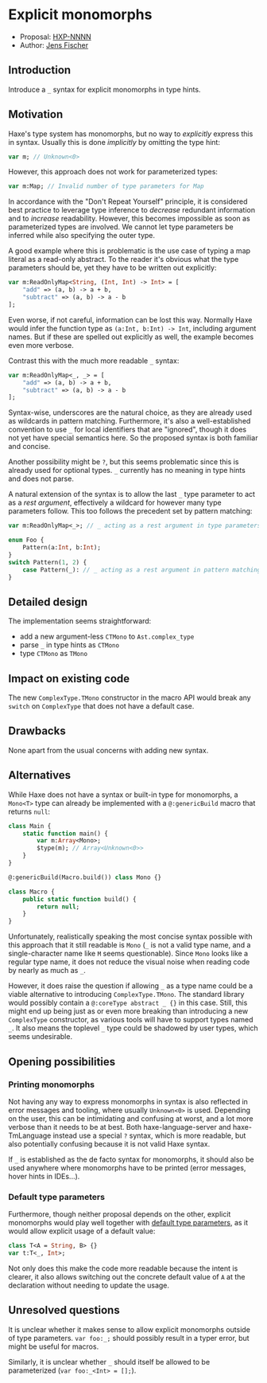 # Explicit monomorphs

* Proposal: [HXP-NNNN](NNNN-filename.md)
* Author: [Jens Fischer](https://github.com/Gama11)

## Introduction

Introduce a `_` syntax for explicit monomorphs in type hints.

## Motivation

Haxe's type system has monomorphs, but no way to _explicitly_ express this in syntax. Usually this is done _implicitly_ by omitting the type hint:

```haxe
var m; // Unknown<0>
```

However, this approach does not work for parameterized types:

```haxe
var m:Map; // Invalid number of type parameters for Map
```

In accordance with the "Don't Repeat Yourself" principle, it is considered best practice to leverage type inference to _decrease_ redundant information and to _increase_ readability. However, this becomes impossible as soon as parameterized types are involved. We cannot let type parameters be inferred while also specifying the outer type.

A good example where this is problematic is the use case of typing a map literal as a read-only abstract. To the reader it's obvious what the type parameters should be, yet they have to be written out explicitly:

```haxe
var m:ReadOnlyMap<String, (Int, Int) -> Int> = [
	"add" => (a, b) -> a + b,
	"subtract" => (a, b) -> a - b
];
```

Even worse, if not careful, information can be lost this way. Normally Haxe would infer the function type as `(a:Int, b:Int) -> Int`, including argument names. But if these are spelled out explicitly as well, the example becomes even more verbose.

Contrast this with the much more readable `_` syntax:

```haxe
var m:ReadOnlyMap<_, _> = [
	"add" => (a, b) -> a + b,
	"subtract" => (a, b) -> a - b
];
```

Syntax-wise, underscores are the natural choice, as they are already used as wildcards in pattern matching. Furthermore, it's also a well-established convention to use `_` for local identifiers that are "ignored", though it does not yet have special semantics here. So the proposed syntax is both familiar and concise.

Another possibility might be `?`, but this seems problematic since this is already used for optional types. `_` currently has no meaning in type hints and does not parse.

A natural extension of the syntax is to allow the last `_` type parameter to act as a _rest argument_, effectively a wildcard for however many type parameters follow. This too follows the precedent set by pattern matching:

```haxe
var m:ReadOnlyMap<_>; // _ acting as a rest argument in type parameters

enum Foo {
	Pattern(a:Int, b:Int);
}
switch Pattern(1, 2) {
	case Pattern(_): // _ acting as a rest argument in pattern matching
}
```

## Detailed design

The implementation seems straightforward:

- add a new argument-less `CTMono` to `Ast.complex_type`
- parse `_` in type hints as `CTMono`
- type `CTMono` as `TMono`

## Impact on existing code

The new `ComplexType.TMono` constructor in the macro API would break any `switch` on `ComplexType` that does not have a default case.

## Drawbacks

None apart from the usual concerns with adding new syntax.

## Alternatives

While Haxe does not have a syntax or built-in type for monomorphs, a `Mono<T>` type can already be implemented with a `@:genericBuild` macro that returns `null`:

```haxe
class Main {
	static function main() {
		var m:Array<Mono>;
		$type(m); // Array<Unknown<0>>
	}
}

@:genericBuild(Macro.build()) class Mono {}
```

```haxe
class Macro {
	public static function build() {
		return null;
	}
}
```

Unfortunately, realistically speaking the most concise syntax possible with this approach that it still readable is `Mono` (`_` is not a valid type name, and a single-character name like `M` seems questionable). Since `Mono` looks like a regular type name, it does not reduce the visual noise when reading code by nearly as much as `_`.

However, it does raise the question if allowing `_` as a type name could be a viable alternative to introducing `ComplexType.TMono`. The standard library would possibly contain a `@:coreType abstract _ {}` in this case. Still, this might end up being just as or even more breaking than introducing a new `ComplexType` constructor, as various tools will have to support types named `_`. It also means the toplevel `_` type could be shadowed by user types, which seems undesirable.

## Opening possibilities

### Printing monomorphs

Not having any way to express monomorphs in syntax is also reflected in error messages and tooling, where usually `Unknown<0>` is used. Depending on the user, this can be intimidating and confusing at worst, and a lot more verbose than it needs to be at best. Both haxe-language-server and haxe-TmLanguage instead use a special `?` syntax, which is more readable, but also potentially confusing because it is not valid Haxe syntax.

If `_` is established as the de facto syntax for monomorphs, it should also be used anywhere where monomorphs have to be printed (error messages, hover hints in IDEs...).

### Default type parameters

Furthermore, though neither proposal depends on the other, explicit monomorphs would play well together with [default type parameters](https://github.com/HaxeFoundation/haxe-evolution/pull/50), as it would allow explicit usage of a default value:

```haxe
class T<A = String, B> {}
var t:T<_, Int>;
```

Not only does this make the code more readable because the intent is clearer, it also allows switching out the concrete default value of `A` at the declaration without needing to update the usage.

## Unresolved questions

It is unclear whether it makes sense to allow explicit monomorphs outside of type parameters. `var foo:_;` should possibly result in a typer error, but might be useful for macros.

Similarly, it is unclear whether `_` should itself be allowed to be parameterized (`var foo:_<Int> = [];`).
